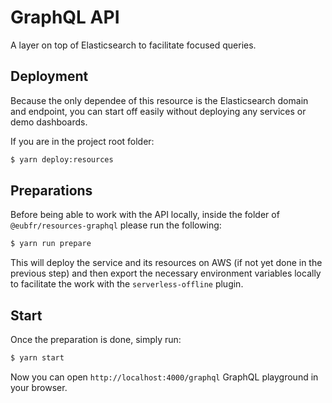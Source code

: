 # GraphQL API

A layer on top of Elasticsearch to facilitate focused queries.

## Deployment

Because the only dependee of this resource is the Elasticsearch domain and endpoint, you can start off easily without deploying any services or demo dashboards.

If you are in the project root folder:

```sh
$ yarn deploy:resources
```

## Preparations

Before being able to work with the API locally, inside the folder of `@eubfr/resources-graphql` please run the following:

```sh
$ yarn run prepare
```

This will deploy the service and its resources on AWS (if not yet done in the previous step) and then export the necessary environment variables locally to facilitate the work with the `serverless-offline` plugin.

## Start

Once the preparation is done, simply run:

```sh
$ yarn start
```

Now you can open `http://localhost:4000/graphql` GraphQL playground in your browser.
